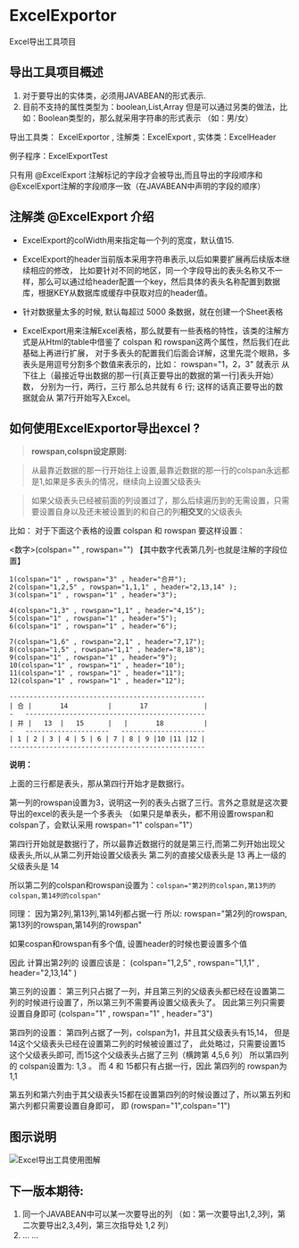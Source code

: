 # ExcelExportor
Excel导出工具项目

## 导出工具项目概述
1. 对于要导出的实体类，必须用JAVABEAN的形式表示.  
2. 目前不支持的属性类型为：boolean,List,Array  但是可以通过另类的做法，比如：Boolean类型的，那么就采用字符串的形式表示 （如：男/女）

导出工具类： ExcelExportor ,  注解类：ExcelExport , 实体类：ExcelHeader

例子程序：ExcelExportTest

只有用 @ExcelExport 注解标记的字段才会被导出,而且导出的字段顺序和@ExcelExport注解的字段顺序一致（在JAVABEAN中声明的字段的顺序）

## 注解类 @ExcelExport 介绍

+ ExcelExport的colWidth用来指定每一个列的宽度，默认值15.

+ ExcelExport的header当前版本采用字符串表示,以后如果要扩展再后续版本继续相应的修改，
比如要针对不同的地区，同一个字段导出的表头名称又不一样，那么可以通过给header配置一个key，然后具体的表头名称配置到数据库，根据KEY从数据库或缓存中获取对应的header值。

+ 针对数据量太多的时候, 默认每超过 5000 条数据，就在创建一个Sheet表格

+ ExcelExport用来注解Excel表格，那么就要有一些表格的特性，该类的注解方式是从Html的table中借鉴了 colspan 和 rowspan这两个属性，然后我们在此基础上再进行扩展，
对于多表头的配置我们后面会详解，这里先混个眼熟，多表头是用逗号分割多个数值来表示的，比如： rowspan="1，2，3" 就表示  从下往上（最接近导出数据的那一行[真正要导出的数据的第一行]表头开始）数，
分别为一行，两行，三行 那么总共就有 6 行; 这样的话真正要导出的数据就会从 第7行开始写入Excel。


## 如何使用ExcelExportor导出excel ?

> **rowspan,colspn设定原则:**

> 从最靠近数据的那一行开始往上设置,最靠近数据的那一行的colspan永远都是1,如果是多表头的情况，继续向上设置父级表头

> 如果父级表头已经被前面的列设置过了，那么后续遍历到的无需设置，只需要设置自身以及还未被设置到的和自己的列**相交叉**的父级表头

比如： 对于下面这个表格的设置  colspan 和 rowspan 要这样设置：

<数字>(colspan="" , rowspan="")  【其中数字代表第几列-也就是注解的字段位置】

	1(colspan="1" , rowspan="3" , header="合并");
	2(colspan="1,2,5" , rowspan="1,1,1" , header="2,13,14" );
	3(colspan="1" , rowspan="1" , header="3");
	
	4(colspan="1,3" , rowspan="1,1" , header="4,15");
	5(colspan="1" , rowspan="1" , header="5");
	6(colspan="1" , rowspan="1" , header="6");
	
	7(colspan="1,6" , rowspan="2,1" , header="7,17");
	8(colspan="1,5" , rowspan="1,1" , header="8,18");
	9(colspan="1" , rowspan="1" , header="9");
	10(colspan="1" , rowspan="1" , header="10");
	11(colspan="1" , rowspan="1" , header="11");
	12(colspan="1" , rowspan="1" , header="12");

	-------------------------------------------------
	| 合	|		14			|		17				|
	-	---------------------------------------------
	| 并	|	13	|	15		|   |		18			|	
	-	---------------------   ---------------------
	| 1	| 2	| 3	| 4	| 5	| 6	| 7	| 8	| 9 |10	|11	|12	|
	-------------------------------------------------

**说明：**

上面的三行都是表头，那从第四行开始才是数据行。

第一列的rowspan设置为3，说明这一列的表头占据了三行。言外之意就是这次要导出的excel的表头是一个多表头
（如果只是单表头，都不用设置rowspan和colspan了，会默认采用 rowspan="1" colspan="1"）

第四行开始就是数据行了，所以最靠近数据行的就是第三行,而第二列开始出现父级表头,所以,从第二列开始设置父级表头
第二列的直接父级表头是 13 再上一级的父级表头是  14

所以第二列的colspan和rowspan设置为：`colspan="第2列的colspan,第13列的colspan,第14列的colspan"`

同理： 因为第2列,第13列,第14列都占据一行 所以:  rowspan="第2列的rowspan,第13列的rowspan,第14列的rowspan"

如果cospan和rowspan有多个值, 设置header的时候也要设置多个值

因此 计算出第2列的  设置应该是： (colspan="1,2,5" , rowspan="1,1,1" , header="2,13,14" )

第三列的设置： 第三列只占据了一列，并且第三列的父级表头都已经在设置第二列的时候进行设置了，所以第三列不需要再设置父级表头了。
因此第三列只需要设置自身即可  (colspan="1" , rowspan="1" , header="3")

第四列的设置： 第四列占据了一列，colspan为1，并且其父级表头有15,14， 但是14这个父级表头已经在设置第二列的时候被设置过了，
此处略过，只需要设置15这个父级表头即可, 而15这个父级表头占据了三列（横跨第 4,5,6 列） 所以第四列的 colspan设置为: 1,3 。
而 4 和 15都只有占据一行，因此 第四列的 rowspan为 1,1

第五列和第六列由于其父级表头15都在设置第四列的时候设置过了，所以第五列和第六列都只需要设置自身即可， 即 (rowspan="1",colspan="1")

## 图示说明
![Excel导出工具使用图解](http://i1.tietuku.com/4abfd84fffcf2c2c.png)

## 下一版本期待:

1. 同一个JAVABEAN中可以某一次要导出的列 （如：第一次要导出1,2,3列，第二次要导出2,3,4列，第三次指导处 1,2 列）
2. ... ...
